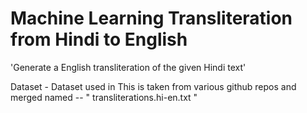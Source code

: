 # Machine Learning Transliteration from Hindi to English
'Generate a English transliteration of the given Hindi text'

Dataset - Dataset used in This is taken from various github repos and merged named -- " transliterations.hi-en.txt "
